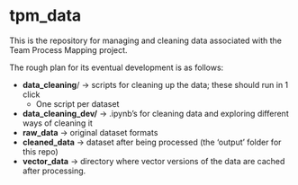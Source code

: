 # tpm_data
This is the repository for managing and cleaning data associated with the Team Process Mapping project.

The rough plan for its eventual development is as follows:
- **data_cleaning**/ → scripts for cleaning up the data; these should run in 1 click
    - One script per dataset
- **data_cleaning_dev/** → .ipynb’s for cleaning data and exploring different ways of cleaning it
- **raw_data** → original dataset formats
- **cleaned_data** → dataset after being processed (the ‘output’ folder for this repo)
- **vector_data** → directory where vector versions of the data are cached after processing.
